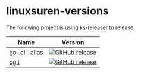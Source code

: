 # linuxsuren-versions

The following project is using [ks-releaser](https://github.com/kubesphere-sigs/ks-releaser) to release.

| Name | Version |
|---|---|
| [go-cli-alias](https://github.com/LinuxSuRen/go-cli-alias) | [![GitHub release](https://img.shields.io/github/release/linuxsuren/go-cli-alias.svg?label=release)](https://github.com/linuxsuren/go-cli-alias/releases/latest) |
| [cgit](https://github.com/LinuxSuRen/cgit) | [![GitHub release](https://img.shields.io/github/release/linuxsuren/cgit.svg?label=release)](https://github.com/linuxsuren/cgit/releases/latest) |
